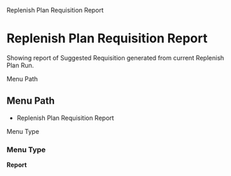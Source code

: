 
Replenish Plan Requisition Report
# Replenish Plan Requisition Report


Showing report of Suggested Requisition generated from current Replenish Plan Run.

Menu Path
## Menu Path



- Replenish Plan Requisition Report

Menu Type
### Menu Type

**Report**

